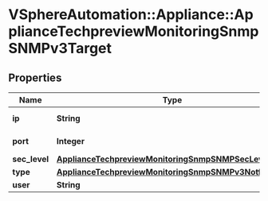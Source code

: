 # VSphereAutomation::Appliance::ApplianceTechpreviewMonitoringSnmpSNMPv3Target

## Properties
Name | Type | Description | Notes
------------ | ------------- | ------------- | -------------
**ip** | **String** | SNMP target ip | 
**port** | **Integer** | SNMP target port | 
**sec_level** | [**ApplianceTechpreviewMonitoringSnmpSNMPSecLevel**](ApplianceTechpreviewMonitoringSnmpSNMPSecLevel.md) |  | 
**type** | [**ApplianceTechpreviewMonitoringSnmpSNMPv3Notfication**](ApplianceTechpreviewMonitoringSnmpSNMPv3Notfication.md) |  | 
**user** | **String** | SNMP User | 


